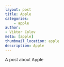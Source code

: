 ```yaml
---
layout: post
title: Apple
categories:
    - apple
author:
- Viktor Colov
meta: [apple]
thumbnail_location: apple
description: Apple
---
```


A post about Apple
